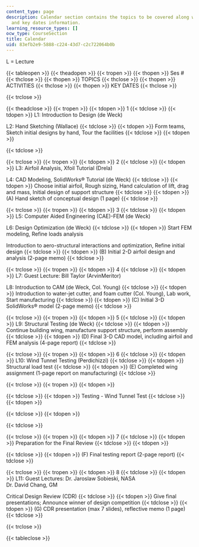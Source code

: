 ```yaml
---
content_type: page
description: Calendar section contains the topics to be covered along with activities
  and key dates information.
learning_resource_types: []
ocw_type: CourseSection
title: Calendar
uid: 83efb2e9-5888-c224-43d7-c2c722064b0b
---
```


L = Lecture

{{< tableopen >}}
{{< theadopen >}}
{{< tropen >}}
{{< thopen >}}
Ses #
{{< thclose >}}
{{< thopen >}}
TOPICS
{{< thclose >}}
{{< thopen >}}
ACTIVITIES
{{< thclose >}}
{{< thopen >}}
KEY DATES
{{< thclose >}}

{{< trclose >}}

{{< theadclose >}}
{{< tropen >}}
{{< tdopen >}}
1
{{< tdclose >}}
{{< tdopen >}}
L1: Introduction to Design (de Weck)  
  
L2: Hand Sketching (Wallace)
{{< tdclose >}}
{{< tdopen >}}
Form teams, Sketch initial designs by hand, Tour the facilities
{{< tdclose >}}
{{< tdopen >}}

{{< tdclose >}}

{{< trclose >}}
{{< tropen >}}
{{< tdopen >}}
2
{{< tdclose >}}
{{< tdopen >}}
L3: Airfoil Analysis, Xfoil Tutorial (Drela)  
  
L4: CAD Modeling, SolidWorks® Tutorial (de Weck)
{{< tdclose >}}
{{< tdopen >}}
Choose initial airfoil, Rough sizing, Hand calculation of lift, drag and mass, Initial design of support structure
{{< tdclose >}}
{{< tdopen >}}
(A) Hand sketch of conceptual design (1 page)
{{< tdclose >}}

{{< trclose >}}
{{< tropen >}}
{{< tdopen >}}
3
{{< tdclose >}}
{{< tdopen >}}
L5: Computer Aided Engineering (CAE)-FEM (de Weck)  
  
L6: Design Optimization (de Weck)
{{< tdclose >}}
{{< tdopen >}}
Start FEM modeling, Refine loads analysis  
  
Introduction to aero-structural interactions and optimization, Refine initial design
{{< tdclose >}}
{{< tdopen >}}
(B) Initial 2-D airfoil design and analysis (2-page memo)
{{< tdclose >}}

{{< trclose >}}
{{< tropen >}}
{{< tdopen >}}
4
{{< tdclose >}}
{{< tdopen >}}
L7: Guest Lecture: Bill Taylor (ArvinMeritor)  
  
L8: Introduction to CAM (de Weck, Col. Young)
{{< tdclose >}}
{{< tdopen >}}
Introduction to water-jet cutter, and foam cutter (Col. Young), Lab work, Start manufacturing
{{< tdclose >}}
{{< tdopen >}}
(C) Initial 3-D SolidWorks® model (2-page memo)
{{< tdclose >}}

{{< trclose >}}
{{< tropen >}}
{{< tdopen >}}
5
{{< tdclose >}}
{{< tdopen >}}
L9: Structural Testing (de Weck)
{{< tdclose >}}
{{< tdopen >}}
Continue building wing, manufacture support structure, perform assembly
{{< tdclose >}}
{{< tdopen >}}
(D) Final 3-D CAD model, including airfoil and FEM analysis (4-page report)
{{< tdclose >}}

{{< trclose >}}
{{< tropen >}}
{{< tdopen >}}
6
{{< tdclose >}}
{{< tdopen >}}
L10: Wind Tunnel Testing (Perdichizzi)
{{< tdclose >}}
{{< tdopen >}}
Structural load test
{{< tdclose >}}
{{< tdopen >}}
(E) Completed wing assignment (1-page report on manufacturing)
{{< tdclose >}}

{{< trclose >}}
{{< tropen >}}
{{< tdopen >}}

{{< tdclose >}}
{{< tdopen >}}
Testing - Wind Tunnel Test
{{< tdclose >}}
{{< tdopen >}}

{{< tdclose >}}
{{< tdopen >}}

{{< tdclose >}}

{{< trclose >}}
{{< tropen >}}
{{< tdopen >}}
7
{{< tdclose >}}
{{< tdopen >}}
Preparation for the Final Review
{{< tdclose >}}
{{< tdopen >}}

{{< tdclose >}}
{{< tdopen >}}
(F) Final testing report (2-page report)
{{< tdclose >}}

{{< trclose >}}
{{< tropen >}}
{{< tdopen >}}
8
{{< tdclose >}}
{{< tdopen >}}
L11: Guest Lectures: Dr. Jaroslaw Sobieski, NASA  
Dr. David Chang, GM  
  
Critical Design Review (CDR)
{{< tdclose >}}
{{< tdopen >}}
Give final presentations; Announce winner of design competition
{{< tdclose >}}
{{< tdopen >}}
(G) CDR presentation (max 7 slides), reflective memo (1 page)
{{< tdclose >}}

{{< trclose >}}

{{< tableclose >}}